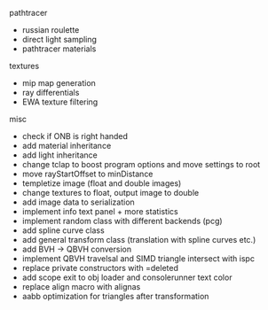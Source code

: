 pathtracer
 - russian roulette
 - direct light sampling
 - pathtracer materials

textures
 - mip map generation
 - ray differentials
 - EWA texture filtering

misc
 - check if ONB is right handed
 - add material inheritance
 - add light inheritance
 - change tclap to boost program options and move settings to root
 - move rayStartOffset to minDistance
 - templetize image (float and double images)
 - change textures to float, output image to double
 - add image data to serialization
 - implement info text panel + more statistics
 - implement random class with different backends (pcg)
 - add spline curve class
 - add general transform class (translation with spline curves etc.)
 - add BVH -> QBVH conversion
 - implement QBVH travelsal and SIMD triangle intersect with ispc
 - replace private constructors with =deleted
 - add scope exit to obj loader and consolerunner text color
 - replace align macro with alignas
 - aabb optimization for triangles after transformation
